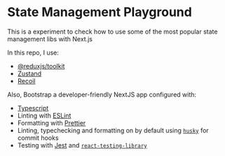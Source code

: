 # State Management Playground

This is a experiment to check how to use some of the most popular state management libs with Next.js

In this repo, I use: 

- [@reduxjs/toolkit](https://redux-toolkit.js.org/)
- [Zustand](https://zustand.surge.sh/)
- [Recoil](https://recoiljs.org/)

Also, Bootstrap a developer-friendly NextJS app configured with:

- [Typescript](https://www.typescriptlang.org/)
- Linting with [ESLint](https://eslint.org/)
- Formatting with [Prettier](https://prettier.io/)
- Linting, typechecking and formatting on by default using [`husky`](https://github.com/typicode/husky) for commit hooks
- Testing with [Jest](https://jestjs.io/) and [`react-testing-library`](https://testing-library.com/docs/react-testing-library/intro)
